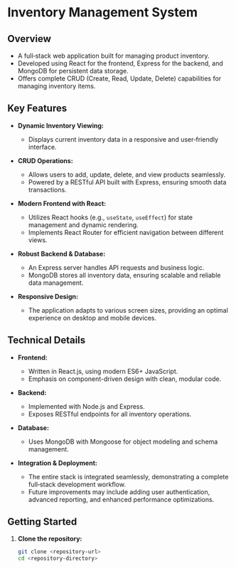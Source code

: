 # Inventory Management System

## Overview

- A full‑stack web application built for managing product inventory.
- Developed using React for the frontend, Express for the backend, and MongoDB for persistent data storage.
- Offers complete CRUD (Create, Read, Update, Delete) capabilities for managing inventory items.

## Key Features

- **Dynamic Inventory Viewing:**  
  - Displays current inventory data in a responsive and user‑friendly interface.
  
- **CRUD Operations:**  
  - Allows users to add, update, delete, and view products seamlessly.
  - Powered by a RESTful API built with Express, ensuring smooth data transactions.
  
- **Modern Frontend with React:**  
  - Utilizes React hooks (e.g., `useState`, `useEffect`) for state management and dynamic rendering.
  - Implements React Router for efficient navigation between different views.

- **Robust Backend & Database:**  
  - An Express server handles API requests and business logic.
  - MongoDB stores all inventory data, ensuring scalable and reliable data management.

- **Responsive Design:**  
  - The application adapts to various screen sizes, providing an optimal experience on desktop and mobile devices.

## Technical Details

- **Frontend:**  
  - Written in React.js, using modern ES6+ JavaScript.
  - Emphasis on component-driven design with clean, modular code.
  
- **Backend:**  
  - Implemented with Node.js and Express.
  - Exposes RESTful endpoints for all inventory operations.
  
- **Database:**  
  - Uses MongoDB with Mongoose for object modeling and schema management.
  
- **Integration & Deployment:**  
  - The entire stack is integrated seamlessly, demonstrating a complete full‑stack development workflow.
  - Future improvements may include adding user authentication, advanced reporting, and enhanced performance optimizations.

## Getting Started

1. **Clone the repository:**
   ```bash
   git clone <repository-url>
   cd <repository-directory>
